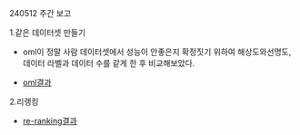 240512 주간 보고

 1.같은 데이터셋 만들기

- oml이 정말 사람 데이터셋에서 성능이 안좋은지 확정짓기 위하여 해상도와선명도,데이터 라벨과 데이터 수를 같게 한 후 비교해보았다.

- [oml결과](https://github.com/YeoungJun0508/study_oml/blob/main/240511.md)



2.리랭킹

- [re-ranking결과](https://github.com/YeoungJun0508/study_oml/blob/main/re-ranking.md)
